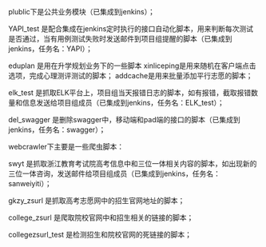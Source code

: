 ﻿
plublic下是公共业务模块（已集成到jenkins）；

YAPI_test 是配合集成在jenkins定时执行的接口自动化脚本，用来判断每次测试是否通过，当有用例测试失败时发送邮件到项目组提醒的脚本（已集成到jenkins，任务名：YAPI）；

eduplan 是用在升学规划业务下的一些脚本
xinliceping是用来随机在客户端点击选项，完成心理测评测试的脚本；
addcache是用来批量添加平行志愿的脚本；

elk_test 是抓取ELK平台上，项目组当天报错日志的脚本，如有报错，截取报错数量和信息发送给项目组成员（已集成到jenkins，任务名：ELK_test）；

del_swagger 是删除swagger中，移动端和pad端的接口的脚本（已集成到jenkins，任务名：swagger）；

webcrawler下主要是一些爬虫脚本：

swyt 是抓取浙江教育考试院高考信息中和三位一体相关内容的脚本，如出现新的三位一体咨询，发送邮件给项目组成员（已集成到jenkins，任务名：sanweiyiti）；

gkzy_zsurl 是抓取高考志愿网中的招生官网地址的脚本；

college_zsurl 是爬取院校官网中和招生相关的链接的脚本；

collegezsurl_test 是检测招生和院校官网的死链接的脚本；
